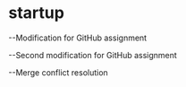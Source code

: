 # startup
--Modification for GitHub assignment

--Second modification for GitHub assignment

--Merge conflict resolution